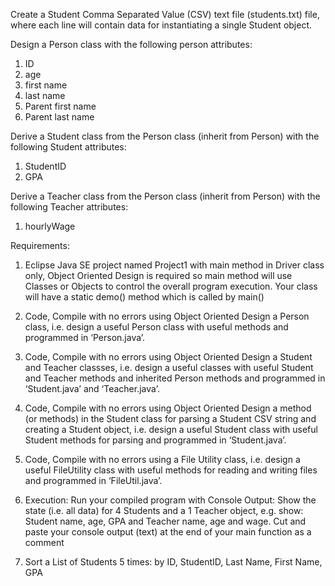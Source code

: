 
Create a Student Comma Separated Value (CSV) text file (students.txt) file, where each line will contain data for instantiating a single Student object.

Design a Person class with the following person attributes:
1. ID
2. age
3. first name
4. last name
5. Parent first name
6. Parent last name

Derive a Student class from the Person class (inherit from Person) with the following Student attributes:

1. StudentID
2. GPA

Derive a Teacher class from the Person class (inherit from Person) with the following Teacher attributes:

1. hourlyWage



Requirements:
1. Eclipse Java SE project named Project1 with main method in Driver class only, Object Oriented Design is required so main method will use Classes or Objects to control the overall program execution. Your class will have a static demo() method which is called by main()

2. Code, Compile with no errors using Object Oriented Design a Person class, i.e. design a useful Person class with useful methods and programmed in ‘Person.java’.

3. Code, Compile with no errors using Object Oriented Design a Student and Teacher classses, i.e. design a useful classes with useful Student and Teacher methods and inherited Person methods and programmed  in ‘Student.java’ and ‘Teacher.java’.

4. Code, Compile with no errors using Object Oriented Design a method (or methods) in the Student class for parsing a Student CSV string and creating a Student object, i.e. design a useful Student class with useful Student methods for parsing and programmed  in ‘Student.java’.

4. Code, Compile with no errors using a File Utility class, i.e. design a useful FileUtility class with useful methods for reading and writing files and programmed in ‘FileUtil.java’.

5. Execution: Run your compiled program with Console Output: Show the state (i.e. all data) for 4 Students and a 1 Teacher object, e.g. show: Student name, age, GPA and Teacher name, age and wage. Cut and paste your console output (text) at the end of your main function as a comment

6. Sort a List of Students 5 times: by ID, StudentID, Last Name, First Name, GPA
